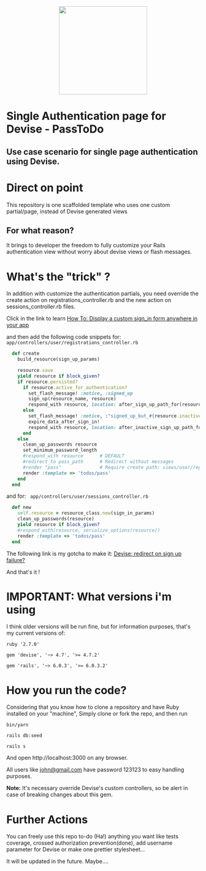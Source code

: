 
<div align="center">
  <a href="https://rubyonrails.org">
    <img src="https://avatars.githubusercontent.com/u/4223" width="230">
  </a>
</div>

# Single Authentication page for Devise - PassToDo

## Use case scenario for single page authentication using Devise.

# Direct on point

This repository is one scaffolded template who uses one custom partial/page, instead of Devise generated views

## For what reason?

It brings to developer the freedom to fully customize your Rails authentication 
view without worry about devise views or flash messages.

# What's the "trick" ? 

In addition with customize the authentication partials, you need override the create action on registrations_controller.rb and the new action on sessions_controller.rb files.

Click in the link to learn [How To: Display a custom sign_in form anywhere in your app](https://github.com/heartcombo/devise/wiki/How-To:-Display-a-custom-sign_in-form-anywhere-in-your-app)

and then add the following code snippets for:
```app/controllers/user/registrations_controller.rb```
```ruby
  def create
    build_resource(sign_up_params)

    resource.save
    yield resource if block_given?
    if resource.persisted?
      if resource.active_for_authentication?
        set_flash_message! :notice, :signed_up
        sign_up(resource_name, resource)
        respond_with resource, location: after_sign_up_path_for(resource)
      else
        set_flash_message! :notice, :"signed_up_but_#{resource.inactive_message}"
        expire_data_after_sign_in!
        respond_with resource, location: after_inactive_sign_up_path_for(resource)
      end
    else
      clean_up_passwords resource
      set_minimum_password_length
      #respond_with resource      # DEFAULT
      #redirect_to pass_path      # Redirect without messages
      #render "pass"              # Require create path: views/user/registrations/pass.html.erb
      render :template => 'todos/pass'
    end
  end
```
and for:
``` app/controllers/user/sessions_controller.rb```
```ruby
  def new
    self.resource = resource_class.new(sign_in_params)
    clean_up_passwords(resource)
    yield resource if block_given?
    #respond_with(resource, serialize_options(resource))
    render :template => 'todos/pass'
  end
```
The following link is my gotcha to make it: [Devise: redirect on sign up failure?](https://stackoverflow.com/questions/6240141/devise-redirect-on-sign-up-failure)

And that's it !

# IMPORTANT: What versions i'm using

I think older versions will be run fine, but for information purposes, 
that's my current versions of:

```ruby '2.7.0'```

```gem 'devise', '~> 4.7', '>= 4.7.2'```

```gem 'rails', '~> 6.0.3', '>= 6.0.3.2'```

# How you run the code?

Considering that you know how to clone a repository and have Ruby installed on your "machine",
Simply clone or fork the repo, and then run

```bin/yarn ```

```rails db:seed```

```rails s ```

And open http://localhost:3000 on any browser.

All users like john@gmail.com have password 123123 to easy handling purposes.



**Note:** It's necessary override Devise's custom controllers, so be alert in 
case of breaking changes about this gem.

# Further Actions

You can freely use this repo to-do (Ha!) anything you want like tests coverage,
crossed authorization prevention(done), add username parameter for Devise
or make one prettier stylesheet...

It will be updated in the future. Maybe....